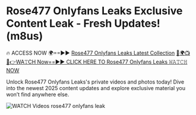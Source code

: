 # Rose477 Onlyfans Leaks Exclusive Content Leak - Fresh Updates! (m8us)

🔥 ACCESS NOW 🌍==►► <a href="https://tinyurl.com/3fjeunct" rel="nofollow">Rose477 Onlyfans Leaks Latest Collection</a></h3>
[🔴🌍📺📱👉WA𝚃CH Now==►► CLICK HERE TO Rose477 Onlyfans Leaks 𝚆𝙰𝚃𝙲𝙷 NOW](https://tinyurl.com/3fjeunct)

Unlock Rose477 Onlyfans Leaks's private videos and photos today! Dive into the newest 2025 content updates and explore exclusive material you won’t find anywhere else.


<a href="https://tinyurl.com/3fjeunct" rel="nofollow" data-target="animated-image.originalLink"><img src="https://camo.githubusercontent.com/8a4f000d20f83aca3bf7ec5f350d767afa0574a8a352519fd8cfa583a6f93a33/68747470733a2f2f692e696d6775722e636f6d2f644a486b345a712e676966" alt="WATCH Videos" data-canonical-src="https://i.imgur.com/dJHk4Zq.gif" style="max-width: 100%; display: inline-block;" data-target="animated-image.originalImage"></a>
rose477 onlyfans leak